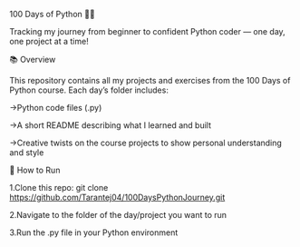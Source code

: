 100 Days of Python 🐍✨

Tracking my journey from beginner to confident Python coder — one day, one project at a time!

📚 Overview

This repository contains all my projects and exercises from the 100 Days of Python course. Each day’s folder includes:

->Python code files (.py)

->A short README describing what I learned and built

->Creative twists on the course projects to show personal understanding and style

🔗 How to Run

1.Clone this repo:
  git clone https://github.com/Tarantej04/100DaysPythonJourney.git

2.Navigate to the folder of the day/project you want to run

3.Run the .py file in your Python environment
